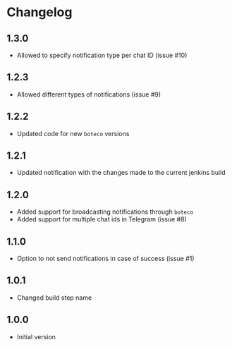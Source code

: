 # Changelog

## 1.3.0

- Allowed to specify notification type per chat ID (issue #10)

## 1.2.3

- Allowed different types of notifications (issue #9)

## 1.2.2

- Updated code for new `boteco` versions

## 1.2.1

- Updated notification with the changes made to the current jenkins build

## 1.2.0

- Added support for broadcasting notifications through `boteco`
- Added support for multiple chat ids in Telegram (issue #8)

## 1.1.0

- Option to not send notifications in case of success (issue #1)

## 1.0.1

- Changed build step name

## 1.0.0

- Initial version